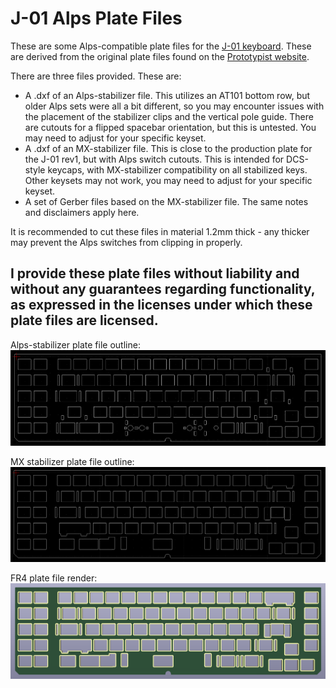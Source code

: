 # J-01 Alps Plate Files

These are some Alps-compatible plate files for the [J-01 keyboard](https://geekhack.org/index.php?topic=107597). These are derived from the original plate files found on the [Prototypist website](https://prototypist.net/pages/resources).

There are three files provided. These are:
* A .dxf of an Alps-stabilizer file. This utilizes an AT101 bottom row, but older Alps sets were all a bit different, so you may encounter issues with the placement of the stabilizer clips and the vertical pole guide. There are cutouts for a flipped spacebar orientation, but this is untested. You may need to adjust for your specific keyset.
* A .dxf of an MX-stabilizer file. This is close to the production plate for the J-01 rev1, but with Alps switch cutouts. This is intended for DCS-style keycaps, with MX-stabilizer compatibility on all stabilized keys. Other keysets may not work, you may need to adjust for your specific keyset.
* A set of Gerber files based on the MX-stabilizer file. The same notes and disclaimers apply here.

It is recommended to cut these files in material 1.2mm thick - any thicker may prevent the Alps switches from clipping in properly.

## I provide these plate files without liability and without any guarantees regarding functionality, as expressed in the licenses under which these plate files are licensed.


Alps-stabilizer plate file outline:
![Screenshot of Alps-stabilizer plate file](https://raw.githubusercontent.com/andygunn/J-01-PCB-Alps/main/renders/J-01_Alps_Alps-stab_plate_outline.png)

MX stabilizer plate file outline:
![Screenshot of MX-stabilizer plate file](https://raw.githubusercontent.com/andygunn/J-01-PCB-Alps/main/renders/J-01_Alps_MX-stab_plate_outline.png)

FR4 plate file render:
![Render of J-01 Alps FR4 plate file](https://raw.githubusercontent.com/andygunn/J-01-PCB-Alps/main/renders/J-01_Alps_FR4_MX-stab_plate_outline.png)
